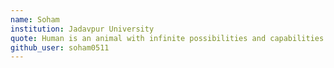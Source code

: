 ```yaml
---
name: Soham
institution: Jadavpur University
quote: Human is an animal with infinite possibilities and capabilities but a finite mindset
github_user: soham0511
---
```

